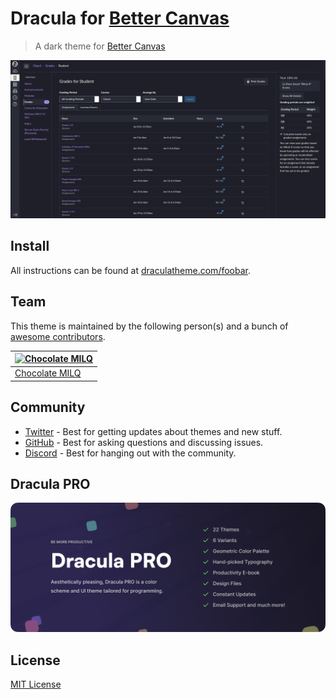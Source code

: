 ﻿# Dracula for [Better Canvas](https://www.bettercanvas.org)

> A dark theme for [Better Canvas](https://www.bettercanvas.org)

![Screenshot](./screenshot.png)

## Install

All instructions can be found at [draculatheme.com/foobar](https://draculatheme.com/bettercanvas).

## Team

This theme is maintained by the following person(s) and a bunch of [awesome contributors](https://github.com/dracula/foobar/graphs/contributors).

| [![Chocolate MILQ](https://github.com/chocolatemilq.png?size=100)](https://github.com/chocolatemilq) |
| ---------------------------------------------------------------------------------------------------- |
| [Chocolate MILQ](https://github.com/chocolatemilq)                                                   |

## Community

- [Twitter](https://twitter.com/draculatheme) - Best for getting updates about themes and new stuff.
- [GitHub](https://github.com/dracula/dracula-theme/discussions) - Best for asking questions and discussing issues.
- [Discord](https://draculatheme.com/discord-invite) - Best for hanging out with the community.

## Dracula PRO

[![Dracula PRO](./.github/dracula-pro.png)](https://draculatheme.com/pro)

## License

[MIT License](./LICENSE)
